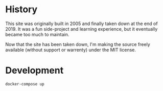 History
=======
This site was originally built in 2005 and finally taken down at the end of 2019. It was a fun side-project and learning experience, but it eventually became too much to maintain.

Now that the site has been taken down, I'm making the source freely available (without support or warrenty) under the MIT license.

Development
===========
`docker-compose up`
